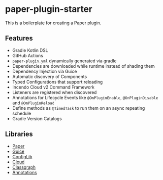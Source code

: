 # paper-plugin-starter

This is a boilerplate for creating a Paper plugin.

## Features

- Gradle Kotlin DSL
- GitHub Actions
- `paper-plugin.yml` dynamically generated via gradle
- Dependencies are downloaded while runtime instead of shading them
- Dependency Injection via Guice
- Automatic discovery of Components
- Typed Configurations that support reloading
- Incendo Cloud v2 Command Framework
- Listeners are registered when discovered
- Annotations for Lifecycle Events like `@OnPluginEnable`, `@OnPluginDisable` and `@OnPluginReload`
- Define methods as `@TimedTask` to run them on an async repeating schedule
- Gradle Version Catalogs

## Libraries

- [Paper](https://papermc.io/)
- [Guice](https://github.com/google/guice)
- [ConfigLib](https://github.com/Exlll/ConfigLib)
- [Cloud](https://github.com/Incendo/cloud)
- [Classgraph](https://github.com/classgraph/classgraph)
- [Annotations](https://github.com/JetBrains/java-annotations)